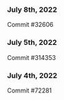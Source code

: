 ### July 8th, 2022

Commit #32606

### July 5th, 2022

Commit #314353


### July 4th, 2022

Commit #72281
